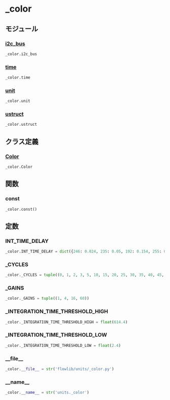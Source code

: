 # _color

## モジュール

### [i2c\_bus](../i2c_bus/)
```python
_color.i2c_bus
```

### [time](../time/)
```python
_color.time
```

### [unit](../unit/)
```python
_color.unit
```

### [ustruct](../ustruct/)
```python
_color.ustruct
```
## クラス定義
### [Color](../../class/_color.Color/)
```python
_color.Color
```
## 関数
### const
```python
_color.const()
```
## 定数
### INT\_TIME\_DELAY
```python
_color.INT_TIME_DELAY = dict({246: 0.024, 235: 0.05, 192: 0.154, 255: 0.0024, 213: 0.101, 0: 0.7})
```
### \_CYCLES
```python
_color._CYCLES = tuple((0, 1, 2, 3, 5, 10, 15, 20, 25, 30, 35, 40, 45, 50, 55, 60))
```
### \_GAINS
```python
_color._GAINS = tuple((1, 4, 16, 60))
```
### \_INTEGRATION\_TIME\_THRESHOLD\_HIGH
```python
_color._INTEGRATION_TIME_THRESHOLD_HIGH = float(614.4)
```
### \_INTEGRATION\_TIME\_THRESHOLD\_LOW
```python
_color._INTEGRATION_TIME_THRESHOLD_LOW = float(2.4)
```
### \_\_file\_\_
```python
_color.__file__ = str('flowlib/units/_color.py')
```
### \_\_name\_\_
```python
_color.__name__ = str('units._color')
```
